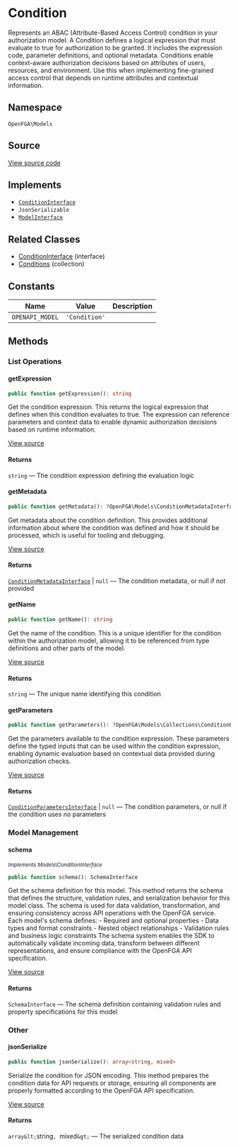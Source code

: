 # Condition

Represents an ABAC (Attribute-Based Access Control) condition in your authorization model. A Condition defines a logical expression that must evaluate to true for authorization to be granted. It includes the expression code, parameter definitions, and optional metadata. Conditions enable context-aware authorization decisions based on attributes of users, resources, and environment. Use this when implementing fine-grained access control that depends on runtime attributes and contextual information.

## Namespace
`OpenFGA\Models`

## Source
[View source code](https://github.com/evansims/openfga-php/blob/main/src/Models/Condition.php)

## Implements
* [`ConditionInterface`](ConditionInterface.md)
* `JsonSerializable`
* [`ModelInterface`](ModelInterface.md)

## Related Classes
* [ConditionInterface](Models/ConditionInterface.md) (interface)
* [Conditions](Models/Collections/Conditions.md) (collection)

## Constants
| Name | Value | Description |
|------|-------|-------------|
| `OPENAPI_MODEL` | `'Condition'` |  |


## Methods

                                                                                                            
### List Operations
#### getExpression


```php
public function getExpression(): string
```

Get the condition expression. This returns the logical expression that defines when this condition evaluates to true. The expression can reference parameters and context data to enable dynamic authorization decisions based on runtime information.

[View source](https://github.com/evansims/openfga-php/blob/main/src/Models/Condition.php#L63)


#### Returns
`string` — The condition expression defining the evaluation logic
#### getMetadata


```php
public function getMetadata(): ?OpenFGA\Models\ConditionMetadataInterface
```

Get metadata about the condition definition. This provides additional information about where the condition was defined and how it should be processed, which is useful for tooling and debugging.

[View source](https://github.com/evansims/openfga-php/blob/main/src/Models/Condition.php#L72)


#### Returns
[`ConditionMetadataInterface`](ConditionMetadataInterface.md) &#124; `null` — The condition metadata, or null if not provided
#### getName


```php
public function getName(): string
```

Get the name of the condition. This is a unique identifier for the condition within the authorization model, allowing it to be referenced from type definitions and other parts of the model.

[View source](https://github.com/evansims/openfga-php/blob/main/src/Models/Condition.php#L81)


#### Returns
`string` — The unique name identifying this condition
#### getParameters


```php
public function getParameters(): ?OpenFGA\Models\Collections\ConditionParametersInterface
```

Get the parameters available to the condition expression. These parameters define the typed inputs that can be used within the condition expression, enabling dynamic evaluation based on contextual data provided during authorization checks.

[View source](https://github.com/evansims/openfga-php/blob/main/src/Models/Condition.php#L90)


#### Returns
[`ConditionParametersInterface`](Models/Collections/ConditionParametersInterface.md) &#124; `null` — The condition parameters, or null if the condition uses no parameters
### Model Management
#### schema

*<small>Implements Models\ConditionInterface</small>*  

```php
public function schema(): SchemaInterface
```

Get the schema definition for this model. This method returns the schema that defines the structure, validation rules, and serialization behavior for this model class. The schema is used for data validation, transformation, and ensuring consistency across API operations with the OpenFGA service. Each model&#039;s schema defines: - Required and optional properties - Data types and format constraints - Nested object relationships - Validation rules and business logic constraints The schema system enables the SDK to automatically validate incoming data, transform between different representations, and ensure compliance with the OpenFGA API specification.

[View source](https://github.com/evansims/openfga-php/blob/main/src/Models/ModelInterface.php#L52)


#### Returns
`SchemaInterface` — The schema definition containing validation rules and property specifications for this model
### Other
#### jsonSerialize


```php
public function jsonSerialize(): array<string, mixed>
```

Serialize the condition for JSON encoding. This method prepares the condition data for API requests or storage, ensuring all components are properly formatted according to the OpenFGA API specification.

[View source](https://github.com/evansims/openfga-php/blob/main/src/Models/Condition.php#L101)


#### Returns
`array&lt;`string`, `mixed`&gt;` — The serialized condition data
